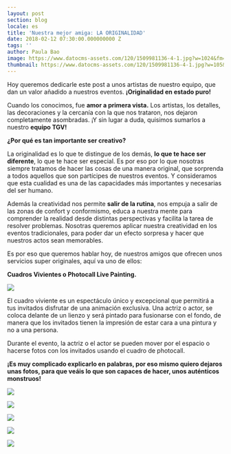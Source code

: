 ```yaml
---
layout: post
section: blog
locale: es
title: 'Nuestra mejor amiga: LA ORIGINALIDAD'
date: 2018-02-12 07:30:00.000000000 Z
tags: ''
author: Paula Bao
image: https://www.datocms-assets.com/120/1509981136-4-1.jpg?w=1024&fm=jpg
thumbnail: https://www.datocms-assets.com/120/1509981136-4-1.jpg?w=105&fm=jpg
---
```


Hoy queremos dedicarle este post a unos artistas de nuestro equipo, que dan un valor añadido a nuestros eventos. **¡Originalidad en estado puro!**

Cuando los conocimos, fue **amor a primera vista.** Los artistas, los detalles, las decoraciones y la cercanía con la que nos trataron, nos dejaron completamente asombradas. ¡Y sin lugar a duda, quisimos sumarlos a nuestro **equipo TGV!**

**¿Por qué es tan importante ser creativo?**

<!--more-->

La originalidad es lo que te distingue de los demás, **lo que te hace ser diferente**, lo que te hace ser especial. Es por eso por lo que nosotras siempre tratamos de hacer las cosas de una manera original, que sorprenda a todos aquellos que son partícipes de nuestros eventos. Y consideramos que esta cualidad es una de las capacidades más importantes y necesarias del ser humano. 

Además la creatividad nos permite **salir de la rutina**, nos empuja a salir de las zonas de confort y conformismo, educa a nuestra mente para comprender la realidad desde distintas perspectivas y facilita la tarea de resolver problemas. Nosotras queremos aplicar nuestra creatividad en los eventos tradicionales, para poder dar un efecto sorpresa y hacer que nuestros actos sean memorables. 

Es por eso que queremos hablar hoy, de nuestros amigos que ofrecen unos servicios super originales, aquí va uno de ellos:

**Cuadros Vivientes o Photocall Live Painting.**

![](https://www.datocms-assets.com/120/1509981162-2-2.jpg)

El cuadro viviente es un espectáculo único y excepcional que permitirá a tus invitados disfrutar de una animación exclusiva. Una actriz o actor, se coloca delante de un lienzo y será pintado para fusionarse con el fondo, de manera que los invitados tienen la impresión de estar cara a una pintura y no a una persona. 

Durante el evento, la actriz o el actor se pueden mover por el espacio o hacerse fotos con los invitados usando el cuadro de photocall. 

**¡Es muy complicado explicarlo en palabras, por eso mismo quiero dejaros unas fotos, para que veáis lo que son capaces de hacer, unos auténticos monstruos!**

![](https://www.datocms-assets.com/120/1509981165-3-1.jpg)


![](https://www.datocms-assets.com/120/1509981172-5-1.jpg)


![](https://www.datocms-assets.com/120/1509981177-6-1.jpg)


![](https://www.datocms-assets.com/120/1509981183-7-2.jpg)


![](https://www.datocms-assets.com/120/1509981188-8-2.jpg)

